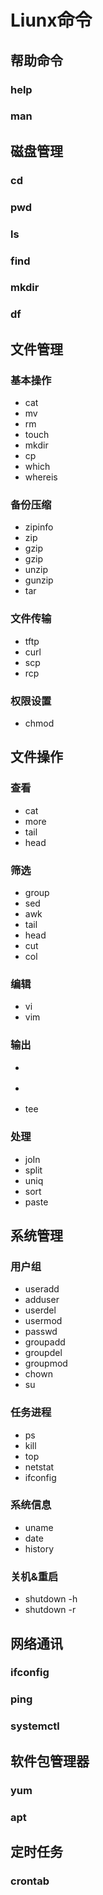 # Liunx命令

## 帮助命令

### help


### man


## 磁盘管理

### cd

### pwd

### ls

### find

### mkdir

### df

## 文件管理

### 基本操作

- cat
- mv
- rm
- touch
- mkdir
- cp
- which
- whereis

### 备份压缩

- zipinfo
- zip
- gzip
- gzip
- unzip
- gunzip
- tar

### 文件传输

- tftp
- curl
- scp
- rcp

### 权限设置

- chmod

## 文件操作

### 查看

- cat
- more
- tail
- head

### 筛选

- group
- sed
- awk
- tail
- head
- cut
- col

### 编辑

- vi
- vim

### 输出

- >
- >>
- tee

### 处理

- joIn
- split
- uniq
- sort
- paste

## 系统管理

### 用户组

- useradd
- adduser
- userdel
- usermod
- passwd
- groupadd
- groupdel
- groupmod
- chown
- su

### 任务进程

- ps
- kill
- top
- netstat
- ifconfig

### 系统信息

- uname
- date
- history

### 关机&重启

- shutdown -h
- shutdown -r

## 网络通讯

### ifconfig

### ping

###  systemctl

## 软件包管理器

### yum

### apt

## 定时任务

### crontab
